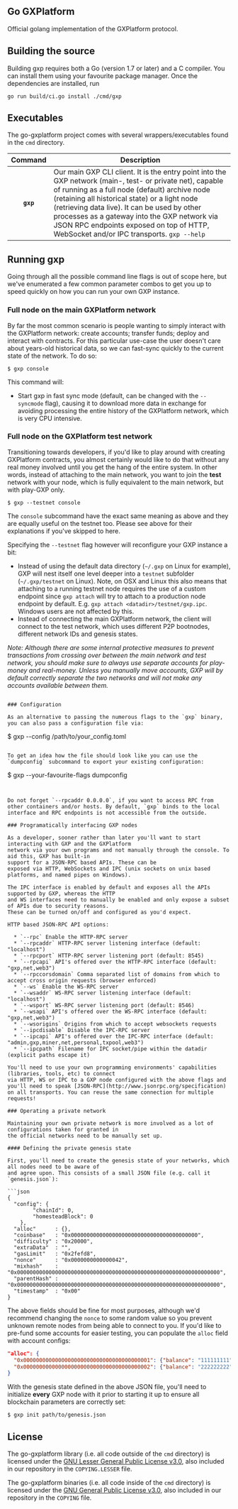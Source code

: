 
## Go GXPlatform

Official golang implementation of the GXPlatform protocol.

## Building the source

Building gxp requires both a Go (version 1.7 or later) and a C compiler.
You can install them using your favourite package manager.
Once the dependencies are installed, run

    go run build/ci.go install ./cmd/gxp

## Executables

The go-gxplatform project comes with several wrappers/executables found in the `cmd` directory.

| Command    | Description |
|:----------:|-------------|
| **`gxp`** | Our main GXP CLI client. It is the entry point into the GXP network (main-, test- or private net), capable of running as a full node (default) archive node (retaining all historical state) or a light node (retrieving data live). It can be used by other processes as a gateway into the GXP network via JSON RPC endpoints exposed on top of HTTP, WebSocket and/or IPC transports. `gxp --help`|

## Running gxp

Going through all the possible command line flags is out of scope here, but we've
enumerated a few common parameter combos to get you up to speed quickly on how you can run your
own GXP instance.

### Full node on the main GXPlatform network

By far the most common scenario is people wanting to simply interact with the GXPlatform network:
create accounts; transfer funds; deploy and interact with contracts. For this particular use-case
the user doesn't care about years-old historical data, so we can fast-sync quickly to the current
state of the network. To do so:

```
$ gxp console
```

This command will:

 * Start gxp in fast sync mode (default, can be changed with the `--syncmode` flag), causing it to
   download more data in exchange for avoiding processing the entire history of the GXPlatform network,
   which is very CPU intensive.

### Full node on the GXPlatform test network

Transitioning towards developers, if you'd like to play around with creating GXPlatform contracts, you
almost certainly would like to do that without any real money involved until you get the hang of the
entire system. In other words, instead of attaching to the main network, you want to join the **test**
network with your node, which is fully equivalent to the main network, but with play-GXP only.

```
$ gxp --testnet console
```

The `console` subcommand have the exact same meaning as above and they are equally useful on the
testnet too. Please see above for their explanations if you've skipped to here.

Specifying the `--testnet` flag however will reconfigure your GXP instance a bit:

 * Instead of using the default data directory (`~/.gxp` on Linux for example), GXP will nest
   itself one level deeper into a `testnet` subfolder (`~/.gxp/testnet` on Linux). Note, on OSX
   and Linux this also means that attaching to a running testnet node requires the use of a custom
   endpoint since `gxp attach` will try to attach to a production node endpoint by default. E.g.
   `gxp attach <datadir>/testnet/gxp.ipc`. Windows users are not affected by this.
 * Instead of connecting the main GXPlatform network, the client will connect to the test network,
   which uses different P2P bootnodes, different network IDs and genesis states.
   
*Note: Although there are some internal protective measures to prevent transactions from crossing
over between the main network and test network, you should make sure to always use separate accounts
for play-money and real-money. Unless you manually move accounts, GXP will by default correctly
separate the two networks and will not make any accounts available between them.*

```

### Configuration

As an alternative to passing the numerous flags to the `gxp` binary, you can also pass a configuration file via:

```
$ gxp --config /path/to/your_config.toml
```

To get an idea how the file should look like you can use the `dumpconfig` subcommand to export your existing configuration:

```
$ gxp --your-favourite-flags dumpconfig
```


Do not forget `--rpcaddr 0.0.0.0`, if you want to access RPC from other containers and/or hosts. By default, `gxp` binds to the local interface and RPC endpoints is not accessible from the outside.

### Programatically interfacing GXP nodes

As a developer, sooner rather than later you'll want to start interacting with GXP and the GXPlatform
network via your own programs and not manually through the console. To aid this, GXP has built-in
support for a JSON-RPC based APIs. These can be
exposed via HTTP, WebSockets and IPC (unix sockets on unix based platforms, and named pipes on Windows).

The IPC interface is enabled by default and exposes all the APIs supported by GXP, whereas the HTTP
and WS interfaces need to manually be enabled and only expose a subset of APIs due to security reasons.
These can be turned on/off and configured as you'd expect.

HTTP based JSON-RPC API options:

  * `--rpc` Enable the HTTP-RPC server
  * `--rpcaddr` HTTP-RPC server listening interface (default: "localhost")
  * `--rpcport` HTTP-RPC server listening port (default: 8545)
  * `--rpcapi` API's offered over the HTTP-RPC interface (default: "gxp,net,web3")
  * `--rpccorsdomain` Comma separated list of domains from which to accept cross origin requests (browser enforced)
  * `--ws` Enable the WS-RPC server
  * `--wsaddr` WS-RPC server listening interface (default: "localhost")
  * `--wsport` WS-RPC server listening port (default: 8546)
  * `--wsapi` API's offered over the WS-RPC interface (default: "gxp,net,web3")
  * `--wsorigins` Origins from which to accept websockets requests
  * `--ipcdisable` Disable the IPC-RPC server
  * `--ipcapi` API's offered over the IPC-RPC interface (default: "admin,gxp,miner,net,personal,txpool,web3")
  * `--ipcpath` Filename for IPC socket/pipe within the datadir (explicit paths escape it)

You'll need to use your own programming environments' capabilities (libraries, tools, etc) to connect
via HTTP, WS or IPC to a GXP node configured with the above flags and you'll need to speak [JSON-RPC](http://www.jsonrpc.org/specification)
on all transports. You can reuse the same connection for multiple requests!

### Operating a private network

Maintaining your own private network is more involved as a lot of configurations taken for granted in
the official networks need to be manually set up.

#### Defining the private genesis state

First, you'll need to create the genesis state of your networks, which all nodes need to be aware of
and agree upon. This consists of a small JSON file (e.g. call it `genesis.json`):

```json
{
  "config": {
        "chainId": 0,
        "homesteadBlock": 0
    },
  "alloc"      : {},
  "coinbase"   : "0x0000000000000000000000000000000000000000",
  "difficulty" : "0x20000",
  "extraData"  : "",
  "gasLimit"   : "0x2fefd8",
  "nonce"      : "0x0000000000000042",
  "mixhash"    : "0x0000000000000000000000000000000000000000000000000000000000000000",
  "parentHash" : "0x0000000000000000000000000000000000000000000000000000000000000000",
  "timestamp"  : "0x00"
}
```

The above fields should be fine for most purposes, although we'd recommend changing the `nonce` to
some random value so you prevent unknown remote nodes from being able to connect to you. If you'd
like to pre-fund some accounts for easier testing, you can populate the `alloc` field with account
configs:

```json
"alloc": {
  "0x0000000000000000000000000000000000000001": {"balance": "111111111"},
  "0x0000000000000000000000000000000000000002": {"balance": "222222222"}
}
```

With the genesis state defined in the above JSON file, you'll need to initialize **every** GXP node
with it prior to starting it up to ensure all blockchain parameters are correctly set:

```
$ gxp init path/to/genesis.json
```

## License

The go-gxplatform library (i.e. all code outside of the `cmd` directory) is licensed under the
[GNU Lesser General Public License v3.0](https://www.gnu.org/licenses/lgpl-3.0.en.html), also
included in our repository in the `COPYING.LESSER` file.

The go-gxplatform binaries (i.e. all code inside of the `cmd` directory) is licensed under the
[GNU General Public License v3.0](https://www.gnu.org/licenses/gpl-3.0.en.html), also included
in our repository in the `COPYING` file.
